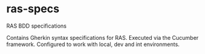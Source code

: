 # ras-specs
RAS BDD specifications

Contains Gherkin syntax specifications for RAS. Executed via the Cucumber framework. Configured to work with local, dev and int environments.

